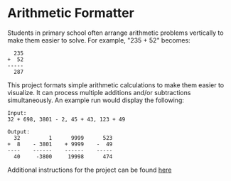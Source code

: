 # Arithmetic Formatter

Students in primary school often arrange arithmetic problems vertically to make them easier to solve. For example, "235 + 52" becomes:

      235
    +  52
    -----
      287

This project formats simple arithmetic calculations to make them easier to visualize. It can process multiple additions and/or subtractions simultaneously. An example run would display the following: 

    Input: 
    32 + 698, 3801 - 2, 45 + 43, 123 + 49
    
    Output:
      32         1      9999      523
    +  8    - 3801    + 9999    -  49
    ----    ------    ------    -----
      40     -3800     19998      474

Additional instructions for the project can be found [here](https://www.freecodecamp.org/learn/scientific-computing-with-python/scientific-computing-with-python-projects/arithmetic-formatter)